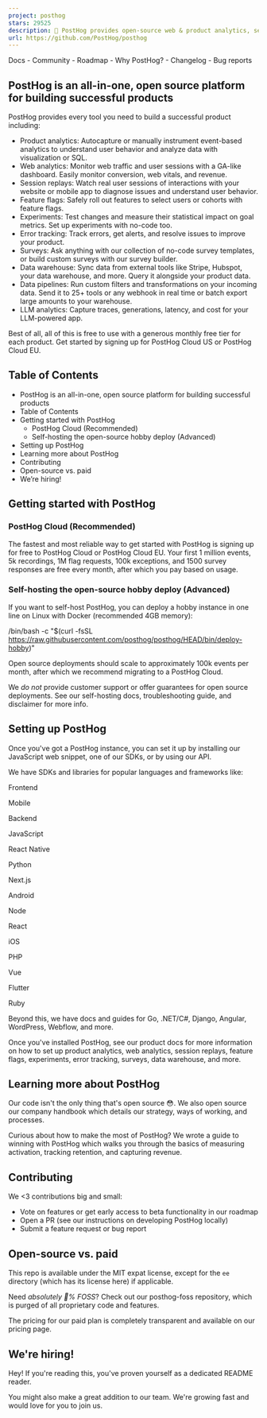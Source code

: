 ```yaml
---
project: posthog
stars: 29525
description: 🦔 PostHog provides open-source web & product analytics, session recording, feature flagging and A/B testing that you can self-host. Get started - free.
url: https://github.com/PostHog/posthog
---
```


Docs - Community - Roadmap - Why PostHog? - Changelog - Bug reports

PostHog is an all-in-one, open source platform for building successful products
-------------------------------------------------------------------------------

PostHog provides every tool you need to build a successful product including:

-   Product analytics: Autocapture or manually instrument event-based analytics to understand user behavior and analyze data with visualization or SQL.
-   Web analytics: Monitor web traffic and user sessions with a GA-like dashboard. Easily monitor conversion, web vitals, and revenue.
-   Session replays: Watch real user sessions of interactions with your website or mobile app to diagnose issues and understand user behavior.
-   Feature flags: Safely roll out features to select users or cohorts with feature flags.
-   Experiments: Test changes and measure their statistical impact on goal metrics. Set up experiments with no-code too.
-   Error tracking: Track errors, get alerts, and resolve issues to improve your product.
-   Surveys: Ask anything with our collection of no-code survey templates, or build custom surveys with our survey builder.
-   Data warehouse: Sync data from external tools like Stripe, Hubspot, your data warehouse, and more. Query it alongside your product data.
-   Data pipelines: Run custom filters and transformations on your incoming data. Send it to 25+ tools or any webhook in real time or batch export large amounts to your warehouse.
-   LLM analytics: Capture traces, generations, latency, and cost for your LLM-powered app.

Best of all, all of this is free to use with a generous monthly free tier for each product. Get started by signing up for PostHog Cloud US or PostHog Cloud EU.

Table of Contents
-----------------

-   PostHog is an all-in-one, open source platform for building successful products
-   Table of Contents
-   Getting started with PostHog
    -   PostHog Cloud (Recommended)
    -   Self-hosting the open-source hobby deploy (Advanced)
-   Setting up PostHog
-   Learning more about PostHog
-   Contributing
-   Open-source vs. paid
-   We’re hiring!

Getting started with PostHog
----------------------------

### PostHog Cloud (Recommended)

The fastest and most reliable way to get started with PostHog is signing up for free to PostHog Cloud or PostHog Cloud EU. Your first 1 million events, 5k recordings, 1M flag requests, 100k exceptions, and 1500 survey responses are free every month, after which you pay based on usage.

### Self-hosting the open-source hobby deploy (Advanced)

If you want to self-host PostHog, you can deploy a hobby instance in one line on Linux with Docker (recommended 4GB memory):

/bin/bash -c "$(curl -fsSL https://raw.githubusercontent.com/posthog/posthog/HEAD/bin/deploy-hobby)"

Open source deployments should scale to approximately 100k events per month, after which we recommend migrating to a PostHog Cloud.

We _do not_ provide customer support or offer guarantees for open source deployments. See our self-hosting docs, troubleshooting guide, and disclaimer for more info.

Setting up PostHog
------------------

Once you've got a PostHog instance, you can set it up by installing our JavaScript web snippet, one of our SDKs, or by using our API.

We have SDKs and libraries for popular languages and frameworks like:

Frontend

Mobile

Backend

JavaScript

React Native

Python

Next.js

Android

Node

React

iOS

PHP

Vue

Flutter

Ruby

Beyond this, we have docs and guides for Go, .NET/C#, Django, Angular, WordPress, Webflow, and more.

Once you've installed PostHog, see our product docs for more information on how to set up product analytics, web analytics, session replays, feature flags, experiments, error tracking, surveys, data warehouse, and more.

Learning more about PostHog
---------------------------

Our code isn't the only thing that's open source 😳. We also open source our company handbook which details our strategy, ways of working, and processes.

Curious about how to make the most of PostHog? We wrote a guide to winning with PostHog which walks you through the basics of measuring activation, tracking retention, and capturing revenue.

Contributing
------------

We <3 contributions big and small:

-   Vote on features or get early access to beta functionality in our roadmap
-   Open a PR (see our instructions on developing PostHog locally)
-   Submit a feature request or bug report

Open-source vs. paid
--------------------

This repo is available under the MIT expat license, except for the `ee` directory (which has its license here) if applicable.

Need _absolutely 💯% FOSS_? Check out our posthog-foss repository, which is purged of all proprietary code and features.

The pricing for our paid plan is completely transparent and available on our pricing page.

We're hiring!
-------------

Hey! If you're reading this, you've proven yourself as a dedicated README reader.

You might also make a great addition to our team. We're growing fast and would love for you to join us.
